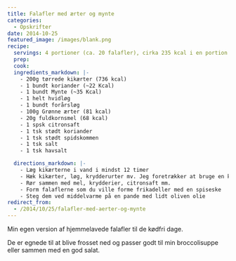 ```yaml
---
title: Falafler med ærter og mynte
categories:
  - Opskrifter
date: 2014-10-25
featured_image: /images/blank.png
recipe:
  servings: 4 portioner (ca. 20 falafler), cirka 235 kcal i en portion.
  prep:
  cook:
  ingredients_markdown: |-
    - 200g tørrede kikærter (736 kcal)
    - 1 bundt koriander (~22 Kcal)
    - 1 bundt Mynte (~35 Kcal)
    - 1 helt hvidløg
    - 1 bundt forårsløg
    - 100g Grønne ærter (81 kcal)
    - 20g fuldkornsmel (68 kcal)
    - 1 spsk citronsaft
    - 1 tsk stødt koriander
    - 1 tsk stødt spidskommen
    - 1 tsk salt
    - 1 tsk havsalt

  directions_markdown: |-
    - Læg kikærterne i vand i mindst 12 timer
    - Hæk kikærter, løg, krydderurter mv. Jeg foretrækker at bruge en kødhakker
    - Rør sammen med mel, krydderier, citronsaft mm.
    - Form falaflerne som du ville forme frikadeller med en spiseske
    - Steg dem ved middelvarme på en pande med lidt oliven olie
redirect_from:
  - /2014/10/25/falafler-med-aerter-og-mynte
---
```


Min egen version af hjemmelavede falafler til de kødfri dage.

De er egnede til at blive frosset ned og passer godt til min broccolisuppe eller sammen med en god salat.
